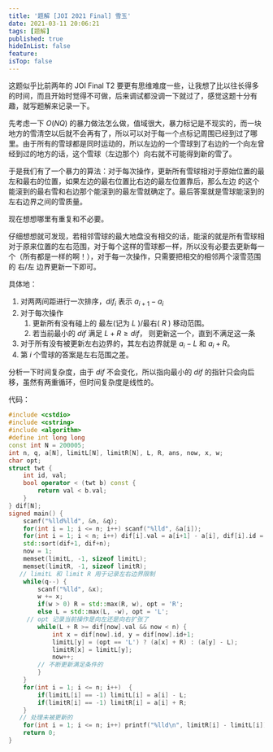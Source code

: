 ```yaml
---
title: '题解 [JOI 2021 Final] 雪玉'
date: 2021-03-11 20:06:21
tags: [题解]
published: true
hideInList: false
feature: 
isTop: false
---
```

这题似乎比前两年的 JOI Final T2 要更有思维难度一些，让我想了比以往长得多的时间，而且开始时觉得不可做，后来调试都没调一下就过了，感觉这题十分有趣，就写题解来记录一下。

<!-- more -->

先考虑一下 $O(NQ)$ 的暴力做法怎么做，值域很大，暴力标记是不现实的，而一块地方的雪清空以后就不会再有了，所以可以对于每一个点标记周围已经到过了哪里。由于所有的雪球都是同时运动的，所以左边的一个雪球到了右边的一个向左曾经到过的地方的话，这个雪球（左边那个）向右就不可能得到新的雪了。

于是我们有了一个暴力的算法：对于每次操作，更新所有雪球相对于原始位置的最左和最右的位置，如果左边的最右位置比右边的最左位置靠后，那么左边 的这个能滚到的最右雪和右边那个能滚到的最左雪就确定了。最后答案就是雪球能滚到的左右边界之间的雪质量。

现在想想哪里有重复和不必要。

仔细想想就可发现，若相邻雪球的最大地盘没有相交的话，能滚的就是所有雪球相对于原来位置的左右范围，对于每个这样的雪球都一样，所以没有必要去更新每一个（所有都是一样的啊！），对于每一次操作，只需要把相交的相邻两个滚雪范围的 右/左 边界更新一下即可。

具体地：

1. 对两两间距进行一次排序，$dif_i$ 表示 $a_{i+1} - a_i$
1. 对于每次操作
	1. 更新所有没有碰上的 最左(记为 $L$ )/最右( $R$ ) 移动范围。
   2. 若当前最小的 $dif$ 满足 $L + R \ge dif$， 则更新这一个，直到不满足这一条
1. 对于所有没有被更新左右边界的，其左右边界就是 $a_i - L$ 和 $a_i + R$。
1. 第 $i$ 个雪球的答案是左右范围之差。

分析一下时间复杂度，由于 $dif$ 不会变化，所以指向最小的 $dif$ 的指针只会向后移，虽然有两重循环，但时间复杂度是线性的。

代码：

```cpp
#include <cstdio>
#include <cstring>
#include <algorithm>
#define int long long
const int N = 200005; 
int n, q, a[N], limitL[N], limitR[N], L, R, ans, now, x, w;
char opt;
struct twt {
	int id, val;
	bool operator < (twt b) const {
		return val < b.val;
	}
} dif[N];
signed main() {
	scanf("%lld%lld", &n, &q);
	for(int i = 1; i <= n; i++) scanf("%lld", &a[i]);
	for(int i = 1; i < n; i++) dif[i].val = a[i+1] - a[i], dif[i].id = i;
	std::sort(dif+1, dif+n);
	now = 1;
	memset(limitL, -1, sizeof limitL);
	memset(limitR, -1, sizeof limitR);
   // limitL 和 limit R 用于记录左右边界限制
	while(q--) {
		scanf("%lld", &x);
		w += x;
		if(w > 0) R = std::max(R, w), opt = 'R';
		else L = std::max(L, -w), opt = 'L';
     // opt 记录当前操作是向左还是向右扩张了
		while(L + R >= dif[now].val && now < n) {
			int x = dif[now].id, y = dif[now].id+1;
			limitL[y] = (opt == 'L') ? (a[x] + R) : (a[y] - L);
			limitR[x] = limitL[y];
			now++;
        // 不断更新满足条件的
		}
	}
	for(int i = 1; i <= n; i++)	 {
		if(limitL[i] == -1) limitL[i] = a[i] - L;
		if(limitR[i] == -1) limitR[i] = a[i] + R;
	}
   // 处理未被更新的
	for(int i = 1; i <= n; i++) printf("%lld\n", limitR[i] - limitL[i]);
	return 0;
}
```